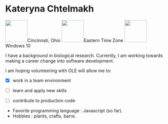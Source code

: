 

# Kateryna Chtelmakh

[<img src="https://i.ytimg.com/vi/ADK346yE6vU/maxresdefault.jpg" width="70"/>](https://i.ytimg.com/vi/ADK346yE6vU/maxresdefault.jpg)Cincinnati, Ohio [<img src="https://cdn.shopify.com/s/files/1/0230/0765/products/RW_03_05_ecb8943e-e73a-4832-8c62-ea49241aa973.jpg?v=1499523419" width="70"/>](https://cdn.shopify.com/s/files/1/0230/0765/products/RW_03_05_ecb8943e-e73a-4832-8c62-ea49241aa973.jpg?v=1499523419)Eastern Time Zone [<img src="https://cdn.windowsreport.com/wp-content/uploads/2017/10/windows-10-cover.jpg" width="70"/>](https://cdn.windowsreport.com/wp-content/uploads/2017/10/windows-10-cover.jpg)Windows 10


I have a background in biological research. Currently, I am working towards making a career change into software development.


 I am hoping volunteering with OLE will allow me to:
 
 - [x] work in a team environment
 - [ ] learn and apply new skills
 - [ ] contribute to production code
 

* Favorite programming language : Javascript (so far).
* Hobbies : plants, crafts, barre.
